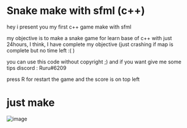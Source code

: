 # Snake make with sfml (c++)

hey i present you my first c++ game make with sfml

my objective is to make a snake game for learn base of c++ with just 24hours, I think, I have complete my objective
(just crashing if map is complete but no time left :( )

you can use this code without copyright ;)
and if you want give me some tips discord : Ruru#6209

press R for restart the game and the score is on top left

# just make

![image](https://user-images.githubusercontent.com/91668112/167926584-7a225539-29a5-45ac-958c-0ca8ca78c03a.png)
